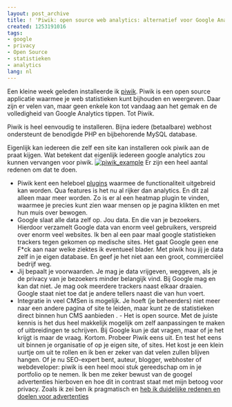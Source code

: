 ```yaml
---
layout: post_archive
title: ! 'Piwik: open source web analytics: alternatief voor Google Analytics'
created: 1253191016
tags:
- google
- privacy
- Open Source
- statistieken
- analytics
lang: nl
---
```


Een kleine week geleden installeerde ik [piwik](http://piwik.org/). Piwik is een open source applicatie waarmee je web statistieken kunt bijhouden en weergeven. Daar zijn er velen van, maar geen enkele kon tot vandaag aan het gemak en de volledigheid van Google Analytics tippen. Tot Piwik. 
<!--break-->
Piwik is heel eenvoudig te installeren. Bijna iedere (betaalbare) webhost ondersteunt de benodigde PHP en bijbehorende MySQL database.

Eigenlijk kan iedereen die zelf een site kan installeren ook piwik aan de praat kijgen. Wat betekent dat eigenlijk iedereen google analytics zou kunnen vervangen voor piwik. 
[![piwik_example](http://flickr.webschuur.com//data/moblog/web/piwik_example.png "piwik_example")](http://flickr.webschuur.com//moblog/#piwik_example.png)
Er zijn een heel aantal redenen om dat te doen. 
 - Piwik kent een heleboel [plugins](http://piwik.org/faq/plugins/) waarmee de functionaliteit uitgebreid kan worden. Qua features is het nu al rijker dan analytics. En dit zal alleen maar meer worden. Zo is er al een heatmap plugin te vinden, waarmee je precies kunt zien waar mensen op je pagina klikten en met hun muis over bewogen.
 - Google slaat alle data zelf op. Jou data. En die van je bezoekers. Hierdoor verzamelt Google data van enorm veel gebruikers, verspreid over enorm veel websites. Ik ben al een paar maal google statistieken trackers tegen gekomen op medische sites. Het gaat Google geen ene F*ck aan naar welke ziektes ik eventueel blader. Met piwik hou jij je data zelf in je eigen database. En geef je het niet aan een groot, commerciëel bedrijf weg.
 - Jij bepaalt je voorwaarden. Je mag je data vrijgeven, weggeven, als je de privacy van je bezoekers minder belangijk vind. Bij Google mag en kan dat niet. Je mag ook meerdere trackers naast elkaar draaien. Google staat niet toe dat je andere tellers naast die van hun voert.
 - Integratie in veel CMSen is mogelijk. Je hoeft (je beheerders) niet meer naar een andere pagina of site te leiden, maar kunt ze de statistieken direct binnen hun CMS aanbieden
. - Het is open source. Met de juiste kennis is het dus heel makkelijk mogelijk om zelf aanpassingen te maken of uitbreidingen te schrijven. Bij Google kun je dat vragen, maar of je het krijgt is maar de vraag.
Kortom. Probeer Piwik eens uit. En test het eens uit binnen je organisatie of op je eigen site, of sites. Het kost je een klein uurtje om uit te rollen en ik ben er zeker van dat velen zullen blijven hangen. Of je nu SEO-expert bent, auteur, blogger, webhoster of webdeveloper: piwik is een heel mooi stuk gereedschap om in je portfolio op te nemen. 
Ik ben me zeker bewust van de googel advertenties hierboven en hoe dit in contrast staat met mijn betoog voor privacy. Zoals ik zei ben ik pragmatisch en [heb ik duidelijke redenen en doelen voor advertenties](http://webschuur.com/why_advertisements)
